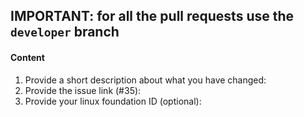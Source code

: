 ## __IMPORTANT: for all the pull requests use the `developer` branch__

#### Content

1. Provide a short description about what you have changed:
2. Provide the issue link (#35):
3. Provide your linux foundation ID (optional):
